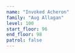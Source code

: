 ```yaml
---
name: "Invoked Acheron"
family: "Aug Allagan"
level: 100
start_floor: 96
end_floor: 98
patrol: false
---
```


